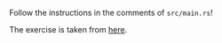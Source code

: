 Follow the instructions in the comments of `src/main.rs`!

The exercise is taken from [here](https://google.github.io/comprehensive-rust/smart-pointers/exercise.html).
